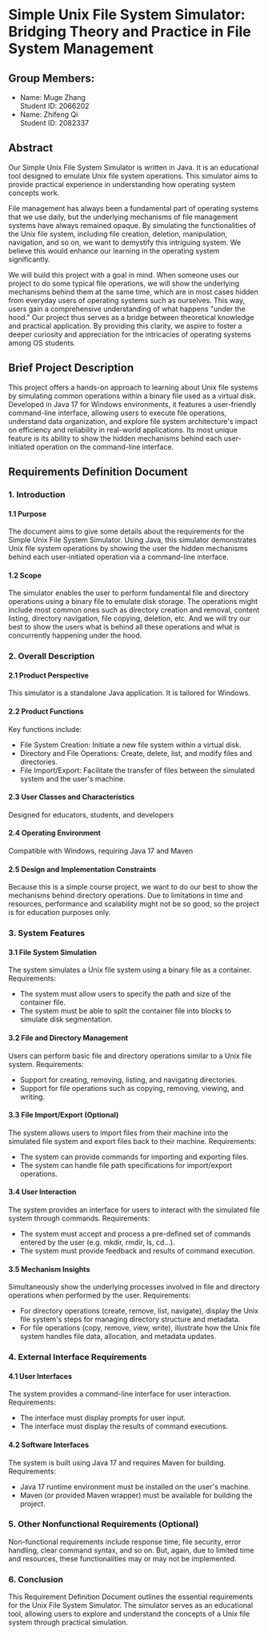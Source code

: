 # Simple Unix File System Simulator: Bridging Theory and Practice in File System Management

## Group Members:

- Name: Muge Zhang   
Student ID: 2066202
- Name: Zhifeng Qi   
Student ID: 2082337

## Abstract

Our Simple Unix File System Simulator is written in Java. It is an educational tool designed to emulate Unix file system operations. This simulator aims to provide practical experience in understanding how operating system concepts work.

File management has always been a fundamental part of operating systems that we use daily, but the underlying mechanisms of file management systems have always remained opaque. By simulating the functionalities of the Unix file system, including file creation, deletion, manipulation, navigation, and so on, we want to demystify this intriguing system. We believe this would enhance our learning in the operating system significantly.

We will build this project with a goal in mind. When someone uses our project to do some typical file operations, we will show the underlying mechanisms behind them at the same time, which are in most cases hidden from everyday users of operating systems such as ourselves. This way, users gain a comprehensive understanding of what happens "under the hood." Our project thus serves as a bridge between theoretical knowledge and practical application. By providing this clarity, we aspire to foster a deeper curiosity and appreciation for the intricacies of operating systems among OS students.

## Brief Project Description

This project offers a hands-on approach to learning about Unix file systems by simulating common operations within a binary file used as a virtual disk. Developed in Java 17 for Windows environments, it features a user-friendly command-line interface, allowing users to execute file operations, understand data organization, and explore file system architecture's impact on efficiency and reliability in real-world applications. Its most unique feature is its ability to show the hidden mechanisms behind each user-initiated operation on the command-line interface.

## Requirements Definition Document

### 1. Introduction

#### 1.1 Purpose

The document aims to give some details about the requirements for the Simple Unix File System Simulator. Using Java, this simulator demonstrates Unix file system operations by showing the user the hidden mechanisms behind each user-initiated operation via a command-line interface.

#### 1.2 Scope

The simulator enables the user to perform fundamental file and directory operations using a binary file to emulate disk storage. The operations might include most common ones such as directory creation and removal, content listing, directory navigation, file copying, deletion, etc. And we will try our best to show the users what is behind all these operations and what is concurrently happening under the hood.

### 2. Overall Description

#### 2.1 Product Perspective

This simulator is a standalone Java application. It is tailored for Windows.

#### 2.2 Product Functions

Key functions include:
- File System Creation: Initiate a new file system within a virtual disk.
- Directory and File Operations: Create, delete, list, and modify files and directories.
- File Import/Export: Facilitate the transfer of files between the simulated system and the user's machine.

#### 2.3 User Classes and Characteristics

Designed for educators, students, and developers

#### 2.4 Operating Environment

Compatible with Windows, requiring Java 17 and Maven

#### 2.5 Design and Implementation Constraints

Because this is a simple course project, we want to do our best to show the mechanisms behind directory operations. Due to limitations in time and resources, performance and scalability might not be so good, so the project is for education purposes only.

### 3. System Features

#### 3.1 File System Simulation

The system simulates a Unix file system using a binary file as a container.
Requirements:
  - The system must allow users to specify the path and size of the container file.
  - The system must be able to split the container file into blocks to simulate disk segmentation.

#### 3.2 File and Directory Management

Users can perform basic file and directory operations similar to a Unix file system.
Requirements:
  - Support for creating, removing, listing, and navigating directories.
  - Support for file operations such as copying, removing, viewing, and writing.

#### 3.3 File Import/Export (Optional)

The system allows users to import files from their machine into the simulated file system and export files back to their machine.
Requirements:
  - The system can provide commands for importing and exporting files.
  - The system can handle file path specifications for import/export operations.

#### 3.4 User Interaction

The system provides an interface for users to interact with the simulated file system through commands.
Requirements:
  - The system must accept and process a pre-defined set of commands entered by the user (e.g. mkdir, rmdir, ls, cd...).
  - The system must provide feedback and results of command execution.

#### 3.5 Mechanism Insights

Simultaneously show the underlying processes involved in file and directory operations when performed by the user.
Requirements:
- For directory operations (create, remove, list, navigate), display the Unix file system's steps for managing directory structure and metadata.
- For file operations (copy, remove, view, write), illustrate how the Unix file system handles file data, allocation, and metadata updates.

### 4. External Interface Requirements

#### 4.1 User Interfaces

The system provides a command-line interface for user interaction.
Requirements:
  - The interface must display prompts for user input.
  - The interface must display the results of command executions.

#### 4.2 Software Interfaces

The system is built using Java 17 and requires Maven for building.
Requirements:
  - Java 17 runtime environment must be installed on the user's machine.
  - Maven (or provided Maven wrapper) must be available for building the project.

### 5. Other Nonfunctional Requirements (Optional)

Non-functional requirements include response time, file security, error handling, clear command syntax, and so on. But, again, due to limited time and resources, these functionalities may or may not be implemented.

### 6. Conclusion

This Requirement Definition Document outlines the essential requirements for the Unix File System Simulator. The simulator serves as an educational tool, allowing users to explore and understand the concepts of a Unix file system through practical simulation.
